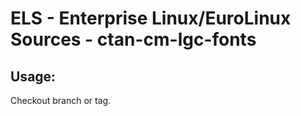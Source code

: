 # ELS - Enterprise Linux/EuroLinux Sources - ctan-cm-lgc-fonts
 
## Usage:
  Checkout branch or tag.
